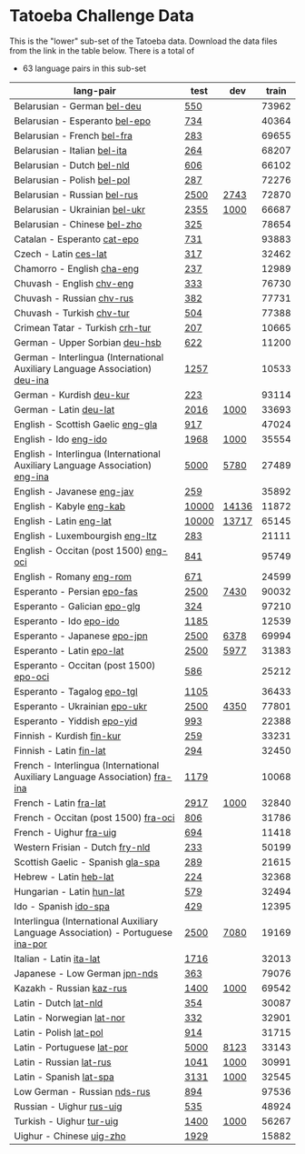 # Tatoeba Challenge Data

This is the "lower" sub-set of the Tatoeba data.
Download the data files from the link in the table below.
There is a total of

* 63  language pairs in this sub-set

| lang-pair |    test    |    dev     |    train   |
|-----------|------------|------------|------------|
|           Belarusian - German  [bel-deu](http://opus.nlpl.eu/Tatoeba-Challenge/bel-deu.tar)  | [       550 ](../data/test/bel-deu/test.txt)|            |      73962 |
|        Belarusian - Esperanto  [bel-epo](http://opus.nlpl.eu/Tatoeba-Challenge/bel-epo.tar)  | [       734 ](../data/test/bel-epo/test.txt)|            |      40364 |
|           Belarusian - French  [bel-fra](http://opus.nlpl.eu/Tatoeba-Challenge/bel-fra.tar)  | [       283 ](../data/test/bel-fra/test.txt)|            |      69655 |
|          Belarusian - Italian  [bel-ita](http://opus.nlpl.eu/Tatoeba-Challenge/bel-ita.tar)  | [       264 ](../data/test/bel-ita/test.txt)|            |      68207 |
|            Belarusian - Dutch  [bel-nld](http://opus.nlpl.eu/Tatoeba-Challenge/bel-nld.tar)  | [       606 ](../data/test/bel-nld/test.txt)|            |      66102 |
|           Belarusian - Polish  [bel-pol](http://opus.nlpl.eu/Tatoeba-Challenge/bel-pol.tar)  | [       287 ](../data/test/bel-pol/test.txt)|            |      72276 |
|          Belarusian - Russian  [bel-rus](http://opus.nlpl.eu/Tatoeba-Challenge/bel-rus.tar)  | [      2500 ](../data/test/bel-rus/test.txt)| [      2743 ](../data/dev/bel-rus/dev.txt)|      72870 |
|        Belarusian - Ukrainian  [bel-ukr](http://opus.nlpl.eu/Tatoeba-Challenge/bel-ukr.tar)  | [      2355 ](../data/test/bel-ukr/test.txt)| [      1000 ](../data/dev/bel-ukr/dev.txt)|      66687 |
|          Belarusian - Chinese  [bel-zho](http://opus.nlpl.eu/Tatoeba-Challenge/bel-zho.tar)  | [       325 ](../data/test/bel-zho/test.txt)|            |      78654 |
|           Catalan - Esperanto  [cat-epo](http://opus.nlpl.eu/Tatoeba-Challenge/cat-epo.tar)  | [       731 ](../data/test/cat-epo/test.txt)|            |      93883 |
|                 Czech - Latin  [ces-lat](http://opus.nlpl.eu/Tatoeba-Challenge/ces-lat.tar)  | [       317 ](../data/test/ces-lat/test.txt)|            |      32462 |
|            Chamorro - English  [cha-eng](http://opus.nlpl.eu/Tatoeba-Challenge/cha-eng.tar)  | [       237 ](../data/test/cha-eng/test.txt)|            |      12989 |
|             Chuvash - English  [chv-eng](http://opus.nlpl.eu/Tatoeba-Challenge/chv-eng.tar)  | [       333 ](../data/test/chv-eng/test.txt)|            |      76730 |
|             Chuvash - Russian  [chv-rus](http://opus.nlpl.eu/Tatoeba-Challenge/chv-rus.tar)  | [       382 ](../data/test/chv-rus/test.txt)|            |      77731 |
|             Chuvash - Turkish  [chv-tur](http://opus.nlpl.eu/Tatoeba-Challenge/chv-tur.tar)  | [       504 ](../data/test/chv-tur/test.txt)|            |      77388 |
|       Crimean Tatar - Turkish  [crh-tur](http://opus.nlpl.eu/Tatoeba-Challenge/crh-tur.tar)  | [       207 ](../data/test/crh-tur/test.txt)|            |      10665 |
|        German - Upper Sorbian  [deu-hsb](http://opus.nlpl.eu/Tatoeba-Challenge/deu-hsb.tar)  | [       622 ](../data/test/deu-hsb/test.txt)|            |      11200 |
|  German - Interlingua (International Auxiliary Language Association)  [deu-ina](http://opus.nlpl.eu/Tatoeba-Challenge/deu-ina.tar)  | [      1257 ](../data/test/deu-ina/test.txt)|            |      10533 |
|              German - Kurdish  [deu-kur](http://opus.nlpl.eu/Tatoeba-Challenge/deu-kur.tar)  | [       223 ](../data/test/deu-kur/test.txt)|            |      93114 |
|                German - Latin  [deu-lat](http://opus.nlpl.eu/Tatoeba-Challenge/deu-lat.tar)  | [      2016 ](../data/test/deu-lat/test.txt)| [      1000 ](../data/dev/deu-lat/dev.txt)|      33693 |
|     English - Scottish Gaelic  [eng-gla](http://opus.nlpl.eu/Tatoeba-Challenge/eng-gla.tar)  | [       917 ](../data/test/eng-gla/test.txt)|            |      47024 |
|                 English - Ido  [eng-ido](http://opus.nlpl.eu/Tatoeba-Challenge/eng-ido.tar)  | [      1968 ](../data/test/eng-ido/test.txt)| [      1000 ](../data/dev/eng-ido/dev.txt)|      35554 |
|  English - Interlingua (International Auxiliary Language Association)  [eng-ina](http://opus.nlpl.eu/Tatoeba-Challenge/eng-ina.tar)  | [      5000 ](../data/test/eng-ina/test.txt)| [      5780 ](../data/dev/eng-ina/dev.txt)|      27489 |
|            English - Javanese  [eng-jav](http://opus.nlpl.eu/Tatoeba-Challenge/eng-jav.tar)  | [       259 ](../data/test/eng-jav/test.txt)|            |      35892 |
|              English - Kabyle  [eng-kab](http://opus.nlpl.eu/Tatoeba-Challenge/eng-kab.tar)  | [     10000 ](../data/test/eng-kab/test.txt)| [     14136 ](../data/dev/eng-kab/dev.txt)|      11872 |
|               English - Latin  [eng-lat](http://opus.nlpl.eu/Tatoeba-Challenge/eng-lat.tar)  | [     10000 ](../data/test/eng-lat/test.txt)| [     13717 ](../data/dev/eng-lat/dev.txt)|      65145 |
|       English - Luxembourgish  [eng-ltz](http://opus.nlpl.eu/Tatoeba-Challenge/eng-ltz.tar)  | [       283 ](../data/test/eng-ltz/test.txt)|            |      21111 |
|  English - Occitan (post 1500)  [eng-oci](http://opus.nlpl.eu/Tatoeba-Challenge/eng-oci.tar)  | [       841 ](../data/test/eng-oci/test.txt)|            |      95749 |
|              English - Romany  [eng-rom](http://opus.nlpl.eu/Tatoeba-Challenge/eng-rom.tar)  | [       671 ](../data/test/eng-rom/test.txt)|            |      24599 |
|           Esperanto - Persian  [epo-fas](http://opus.nlpl.eu/Tatoeba-Challenge/epo-fas.tar)  | [      2500 ](../data/test/epo-fas/test.txt)| [      7430 ](../data/dev/epo-fas/dev.txt)|      90032 |
|          Esperanto - Galician  [epo-glg](http://opus.nlpl.eu/Tatoeba-Challenge/epo-glg.tar)  | [       324 ](../data/test/epo-glg/test.txt)|            |      97210 |
|               Esperanto - Ido  [epo-ido](http://opus.nlpl.eu/Tatoeba-Challenge/epo-ido.tar)  | [      1185 ](../data/test/epo-ido/test.txt)|            |      12539 |
|          Esperanto - Japanese  [epo-jpn](http://opus.nlpl.eu/Tatoeba-Challenge/epo-jpn.tar)  | [      2500 ](../data/test/epo-jpn/test.txt)| [      6378 ](../data/dev/epo-jpn/dev.txt)|      69994 |
|             Esperanto - Latin  [epo-lat](http://opus.nlpl.eu/Tatoeba-Challenge/epo-lat.tar)  | [      2500 ](../data/test/epo-lat/test.txt)| [      5977 ](../data/dev/epo-lat/dev.txt)|      31383 |
|  Esperanto - Occitan (post 1500)  [epo-oci](http://opus.nlpl.eu/Tatoeba-Challenge/epo-oci.tar)  | [       586 ](../data/test/epo-oci/test.txt)|            |      25212 |
|           Esperanto - Tagalog  [epo-tgl](http://opus.nlpl.eu/Tatoeba-Challenge/epo-tgl.tar)  | [      1105 ](../data/test/epo-tgl/test.txt)|            |      36433 |
|         Esperanto - Ukrainian  [epo-ukr](http://opus.nlpl.eu/Tatoeba-Challenge/epo-ukr.tar)  | [      2500 ](../data/test/epo-ukr/test.txt)| [      4350 ](../data/dev/epo-ukr/dev.txt)|      77801 |
|           Esperanto - Yiddish  [epo-yid](http://opus.nlpl.eu/Tatoeba-Challenge/epo-yid.tar)  | [       993 ](../data/test/epo-yid/test.txt)|            |      22388 |
|             Finnish - Kurdish  [fin-kur](http://opus.nlpl.eu/Tatoeba-Challenge/fin-kur.tar)  | [       259 ](../data/test/fin-kur/test.txt)|            |      33231 |
|               Finnish - Latin  [fin-lat](http://opus.nlpl.eu/Tatoeba-Challenge/fin-lat.tar)  | [       294 ](../data/test/fin-lat/test.txt)|            |      32450 |
|  French - Interlingua (International Auxiliary Language Association)  [fra-ina](http://opus.nlpl.eu/Tatoeba-Challenge/fra-ina.tar)  | [      1179 ](../data/test/fra-ina/test.txt)|            |      10068 |
|                French - Latin  [fra-lat](http://opus.nlpl.eu/Tatoeba-Challenge/fra-lat.tar)  | [      2917 ](../data/test/fra-lat/test.txt)| [      1000 ](../data/dev/fra-lat/dev.txt)|      32840 |
|  French - Occitan (post 1500)  [fra-oci](http://opus.nlpl.eu/Tatoeba-Challenge/fra-oci.tar)  | [       806 ](../data/test/fra-oci/test.txt)|            |      31786 |
|               French - Uighur  [fra-uig](http://opus.nlpl.eu/Tatoeba-Challenge/fra-uig.tar)  | [       694 ](../data/test/fra-uig/test.txt)|            |      11418 |
|       Western Frisian - Dutch  [fry-nld](http://opus.nlpl.eu/Tatoeba-Challenge/fry-nld.tar)  | [       233 ](../data/test/fry-nld/test.txt)|            |      50199 |
|     Scottish Gaelic - Spanish  [gla-spa](http://opus.nlpl.eu/Tatoeba-Challenge/gla-spa.tar)  | [       289 ](../data/test/gla-spa/test.txt)|            |      21615 |
|                Hebrew - Latin  [heb-lat](http://opus.nlpl.eu/Tatoeba-Challenge/heb-lat.tar)  | [       224 ](../data/test/heb-lat/test.txt)|            |      32368 |
|             Hungarian - Latin  [hun-lat](http://opus.nlpl.eu/Tatoeba-Challenge/hun-lat.tar)  | [       579 ](../data/test/hun-lat/test.txt)|            |      32494 |
|                 Ido - Spanish  [ido-spa](http://opus.nlpl.eu/Tatoeba-Challenge/ido-spa.tar)  | [       429 ](../data/test/ido-spa/test.txt)|            |      12395 |
|  Interlingua (International Auxiliary Language Association) - Portuguese  [ina-por](http://opus.nlpl.eu/Tatoeba-Challenge/ina-por.tar)  | [      2500 ](../data/test/ina-por/test.txt)| [      7080 ](../data/dev/ina-por/dev.txt)|      19169 |
|               Italian - Latin  [ita-lat](http://opus.nlpl.eu/Tatoeba-Challenge/ita-lat.tar)  | [      1716 ](../data/test/ita-lat/test.txt)|            |      32013 |
|         Japanese - Low German  [jpn-nds](http://opus.nlpl.eu/Tatoeba-Challenge/jpn-nds.tar)  | [       363 ](../data/test/jpn-nds/test.txt)|            |      79076 |
|              Kazakh - Russian  [kaz-rus](http://opus.nlpl.eu/Tatoeba-Challenge/kaz-rus.tar)  | [      1400 ](../data/test/kaz-rus/test.txt)| [      1000 ](../data/dev/kaz-rus/dev.txt)|      69542 |
|                 Latin - Dutch  [lat-nld](http://opus.nlpl.eu/Tatoeba-Challenge/lat-nld.tar)  | [       354 ](../data/test/lat-nld/test.txt)|            |      30087 |
|             Latin - Norwegian  [lat-nor](http://opus.nlpl.eu/Tatoeba-Challenge/lat-nor.tar)  | [       332 ](../data/test/lat-nor/test.txt)|            |      32901 |
|                Latin - Polish  [lat-pol](http://opus.nlpl.eu/Tatoeba-Challenge/lat-pol.tar)  | [       914 ](../data/test/lat-pol/test.txt)|            |      31715 |
|            Latin - Portuguese  [lat-por](http://opus.nlpl.eu/Tatoeba-Challenge/lat-por.tar)  | [      5000 ](../data/test/lat-por/test.txt)| [      8123 ](../data/dev/lat-por/dev.txt)|      33143 |
|               Latin - Russian  [lat-rus](http://opus.nlpl.eu/Tatoeba-Challenge/lat-rus.tar)  | [      1041 ](../data/test/lat-rus/test.txt)| [      1000 ](../data/dev/lat-rus/dev.txt)|      30991 |
|               Latin - Spanish  [lat-spa](http://opus.nlpl.eu/Tatoeba-Challenge/lat-spa.tar)  | [      3131 ](../data/test/lat-spa/test.txt)| [      1000 ](../data/dev/lat-spa/dev.txt)|      32545 |
|          Low German - Russian  [nds-rus](http://opus.nlpl.eu/Tatoeba-Challenge/nds-rus.tar)  | [       894 ](../data/test/nds-rus/test.txt)|            |      97536 |
|              Russian - Uighur  [rus-uig](http://opus.nlpl.eu/Tatoeba-Challenge/rus-uig.tar)  | [       535 ](../data/test/rus-uig/test.txt)|            |      48924 |
|              Turkish - Uighur  [tur-uig](http://opus.nlpl.eu/Tatoeba-Challenge/tur-uig.tar)  | [      1400 ](../data/test/tur-uig/test.txt)| [      1000 ](../data/dev/tur-uig/dev.txt)|      56267 |
|              Uighur - Chinese  [uig-zho](http://opus.nlpl.eu/Tatoeba-Challenge/uig-zho.tar)  | [      1929 ](../data/test/uig-zho/test.txt)|            |      15882 |
